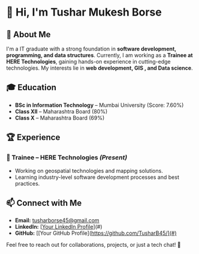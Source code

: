 # 👋 Hi, I'm Tushar Mukesh Borse

## 🚀 About Me
I'm a IT graduate with a strong foundation in **software development, programming, and data structures**. Currently, I am working as a **Trainee at HERE Technologies**, gaining hands-on experience in cutting-edge technologies. My interests lie in **web development, GIS , and Data science**.

## 🎓 Education
- **BSc in Information Technology** – Mumbai University (Score: 7.60%)
- **Class XII** – Maharashtra Board (80%)
- **Class X** – Maharashtra Board (69%)

## 🏆 Experience
### 🔹 Trainee – HERE Technologies *(Present)*
- Working on geospatial technologies and mapping solutions.
- Learning industry-level software development processes and best practices.

## 📫 Connect with Me
- **Email:** [tusharborse45@gmail.com](mailto:tusharborse45@gmail.com)
- **LinkedIn:** [[Your LinkedIn Profile](https://www.linkedin.com/in/tushar-borse-840450297/)](#)
- **GitHub:** [[Your GitHub Profile](https://github.com/TusharB45/](#)

Feel free to reach out for collaborations, projects, or just a tech chat! 🚀

